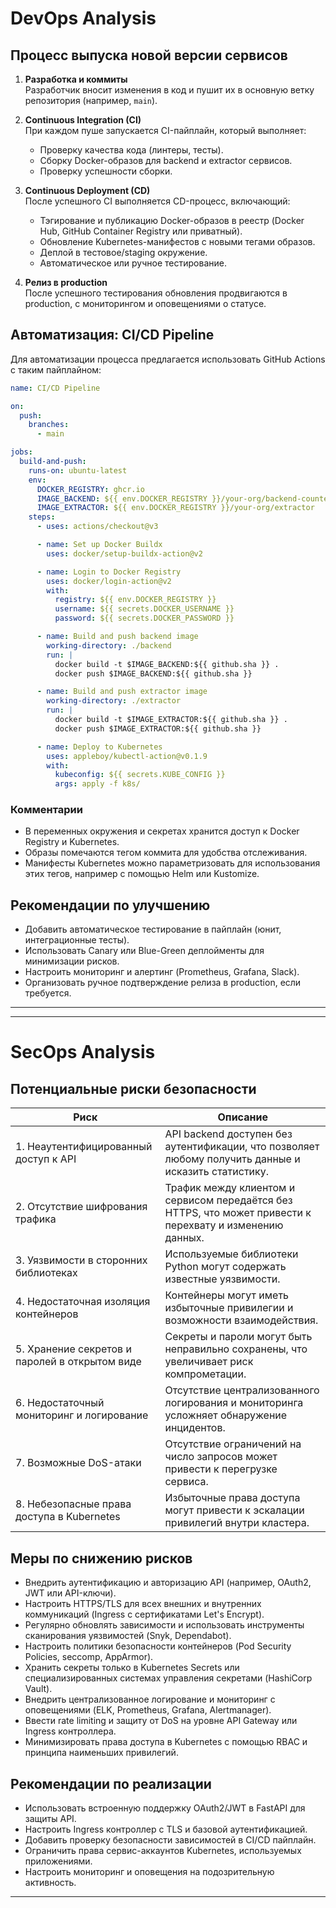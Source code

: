 
# DevOps Analysis

## Процесс выпуска новой версии сервисов

1. **Разработка и коммиты**  
   Разработчик вносит изменения в код и пушит их в основную ветку репозитория (например, `main`).

2. **Continuous Integration (CI)**  
   При каждом пуше запускается CI-пайплайн, который выполняет:  
   - Проверку качества кода (линтеры, тесты).  
   - Сборку Docker-образов для backend и extractor сервисов.  
   - Проверку успешности сборки.

3. **Continuous Deployment (CD)**  
   После успешного CI выполняется CD-процесс, включающий:  
   - Тэгирование и публикацию Docker-образов в реестр (Docker Hub, GitHub Container Registry или приватный).  
   - Обновление Kubernetes-манифестов с новыми тегами образов.  
   - Деплой в тестовое/staging окружение.  
   - Автоматическое или ручное тестирование.

4. **Релиз в production**  
   После успешного тестирования обновления продвигаются в production, с мониторингом и оповещениями о статусе.

## Автоматизация: CI/CD Pipeline

Для автоматизации процесса предлагается использовать GitHub Actions с таким пайплайном:

```yaml
name: CI/CD Pipeline

on:
  push:
    branches:
      - main

jobs:
  build-and-push:
    runs-on: ubuntu-latest
    env:
      DOCKER_REGISTRY: ghcr.io
      IMAGE_BACKEND: ${{ env.DOCKER_REGISTRY }}/your-org/backend-counter
      IMAGE_EXTRACTOR: ${{ env.DOCKER_REGISTRY }}/your-org/extractor
    steps:
      - uses: actions/checkout@v3

      - name: Set up Docker Buildx
        uses: docker/setup-buildx-action@v2

      - name: Login to Docker Registry
        uses: docker/login-action@v2
        with:
          registry: ${{ env.DOCKER_REGISTRY }}
          username: ${{ secrets.DOCKER_USERNAME }}
          password: ${{ secrets.DOCKER_PASSWORD }}

      - name: Build and push backend image
        working-directory: ./backend
        run: |
          docker build -t $IMAGE_BACKEND:${{ github.sha }} .
          docker push $IMAGE_BACKEND:${{ github.sha }}

      - name: Build and push extractor image
        working-directory: ./extractor
        run: |
          docker build -t $IMAGE_EXTRACTOR:${{ github.sha }} .
          docker push $IMAGE_EXTRACTOR:${{ github.sha }}

      - name: Deploy to Kubernetes
        uses: appleboy/kubectl-action@v0.1.9
        with:
          kubeconfig: ${{ secrets.KUBE_CONFIG }}
          args: apply -f k8s/
```

### Комментарии

- В переменных окружения и секретах хранится доступ к Docker Registry и Kubernetes.  
- Образы помечаются тегом коммита для удобства отслеживания.  
- Манифесты Kubernetes можно параметризовать для использования этих тегов, например с помощью Helm или Kustomize.

## Рекомендации по улучшению

- Добавить автоматическое тестирование в пайплайн (юнит, интеграционные тесты).  
- Использовать Canary или Blue-Green деплойменты для минимизации рисков.  
- Настроить мониторинг и алертинг (Prometheus, Grafana, Slack).  
- Организовать ручное подтверждение релиза в production, если требуется.

---


---
# SecOps Analysis

## Потенциальные риски безопасности

| Риск                                         | Описание                                                                                  |
|----------------------------------------------|-------------------------------------------------------------------------------------------|
| 1. Неаутентифицированный доступ к API        | API backend доступен без аутентификации, что позволяет любому получить данные и исказить статистику. |
| 2. Отсутствие шифрования трафика             | Трафик между клиентом и сервисом передаётся без HTTPS, что может привести к перехвату и изменению данных. |
| 3. Уязвимости в сторонних библиотеках        | Используемые библиотеки Python могут содержать известные уязвимости.                       |
| 4. Недостаточная изоляция контейнеров        | Контейнеры могут иметь избыточные привилегии и возможности взаимодействия.                 |
| 5. Хранение секретов и паролей в открытом виде| Секреты и пароли могут быть неправильно сохранены, что увеличивает риск компрометации.    |
| 6. Недостаточный мониторинг и логирование     | Отсутствие централизованного логирования и мониторинга усложняет обнаружение инцидентов. |
| 7. Возможные DoS-атаки                         | Отсутствие ограничений на число запросов может привести к перегрузке сервиса.             |
| 8. Небезопасные права доступа в Kubernetes   | Избыточные права доступа могут привести к эскалации привилегий внутри кластера.           |

## Меры по снижению рисков

- Внедрить аутентификацию и авторизацию API (например, OAuth2, JWT или API-ключи).  
- Настроить HTTPS/TLS для всех внешних и внутренних коммуникаций (Ingress с сертификатами Let's Encrypt).  
- Регулярно обновлять зависимости и использовать инструменты сканирования уязвимостей (Snyk, Dependabot).  
- Настроить политики безопасности контейнеров (Pod Security Policies, seccomp, AppArmor).  
- Хранить секреты только в Kubernetes Secrets или специализированных системах управления секретами (HashiCorp Vault).  
- Внедрить централизованное логирование и мониторинг с оповещениями (ELK, Prometheus, Grafana, Alertmanager).  
- Ввести rate limiting и защиту от DoS на уровне API Gateway или Ingress контроллера.  
- Минимизировать права доступа в Kubernetes с помощью RBAC и принципа наименьших привилегий.

## Рекомендации по реализации

- Использовать встроенную поддержку OAuth2/JWT в FastAPI для защиты API.  
- Настроить Ingress контроллер с TLS и базовой аутентификацией.  
- Добавить проверку безопасности зависимостей в CI/CD пайплайн.  
- Ограничить права сервис-аккаунтов Kubernetes, используемых приложениями.  
- Настроить мониторинг и оповещения на подозрительную активность.

---
